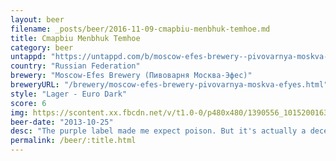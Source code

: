 ```yaml
---
layout: beer
filename: _posts/beer/2016-11-09-cmapbiu-menbhuk-temhoe.md
title: Cmapbiu Menbhuk Temhoe
category: beer
untappd: "https://untappd.com/b/moscow-efes-brewery--pivovarnya-moskva-efyes--stary-melnik-iz-bochonka-temnoye--staryj-myelnik-iz-bochonka-tyemnoye-/430618"
country: "Russian Federation"
brewery: "Moscow-Efes Brewery (Пивоварня Москва-Эфес)"
breweryURL: "/brewery/moscow-efes-brewery-pivovarnya-moskva-efyes.html"
style: "Lager - Euro Dark"
score: 6
img: https://scontent.xx.fbcdn.net/v/t1.0-0/p480x480/1390556_10152001638343745_1466512598_n.jpg?_nc_cat=111&_nc_oc=AQn2MUFRKORM8ILOteW4YEMjCaJE0WZnPhp8zjhEYpdS_NMT8Jivc7OY1YL0Ynr5ScM&_nc_ht=scontent.xx&oh=9c6c7b7de4e14d72887c77dd47b202d2&oe=5DA328E6
beer-date: "2013-10-25"
desc: "The purple label made me expect poison. But it's actually a decent beer"
permalink: /beer/:title.html
---
```

